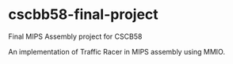 # cscbb58-final-project
Final MIPS Assembly project for CSCB58

An implementation of Traffic Racer in MIPS assembly using MMIO. 
